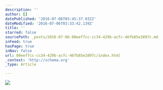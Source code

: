 ```yaml
---
description: ''
author: []
datePublished: '2016-07-06T03:45:37.032Z'
dateModified: '2016-07-06T03:33:42.139Z'
title: ''
starred: false
sourcePath: _posts/2016-07-06-00eef7cc-cc34-429b-acfc-46fb85e1897c.md
inFeed: true
hasPage: true
inNav: false
url: 00eef7cc-cc34-429b-acfc-46fb85e1897c/index.html
_context: 'http://schema.org'
_type: Article

---
```

![](https://the-grid-user-content.s3-us-west-2.amazonaws.com/03daacc0-d994-4467-9e0a-5a79c414e6ab.jpg)